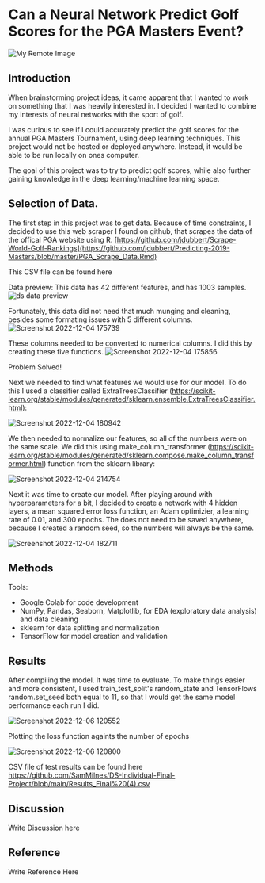 # Can a Neural Network Predict Golf Scores for the PGA Masters Event?
![My Remote Image](https://www.cbs42.com/wp-content/uploads/sites/81/2020/03/Masters-UPDATED.jpg?w=1920&h=1080&crop=1)
## Introduction
When brainstorming project ideas, it came apparent that I wanted to work on something that I was heavily interested in. I decided I wanted to combine my interests of neural networks with the sport of golf.

I was curious to see if I could accurately predict the golf scores for the annual PGA Masters Tournament, using deep learning techniques. This project would not be hosted or deployed anywhere. Instead, it would be able to be run locally on ones computer. 

The goal of this project was to try to predict golf scores, while also further gaining knowledge in the deep learning/machine learning space.
## Selection of Data.
The first step in this project was to get data. Because of time constraints, I decided to use this web scraper I found on github, that scrapes the data of the offical PGA website using R. [https://github.com/jdubbert/Scrape-World-Golf-Rankings](https://github.com/jdubbert/Predicting-2019-Masters/blob/master/PGA_Scrape_Data.Rmd)

This CSV file can be found here

Data preview:
This data has 42 different features, and has 1003 samples.
![ds data preview](https://user-images.githubusercontent.com/68667116/205520250-e7baa61c-6634-4ce2-a640-11f4560b2242.png)


Fortunately, this data did not need that much munging and cleaning, besides some formating issues with 5 different columns.
![Screenshot 2022-12-04 175739](https://user-images.githubusercontent.com/68667116/205520672-50ae91b8-5042-49c6-8b27-d299e9a7394f.png)

These columns needed to be converted to numerical columns. I did this by creating these five functions.
![Screenshot 2022-12-04 175856](https://user-images.githubusercontent.com/68667116/205520750-59bfa90b-8ae8-47e3-9787-5c293ca58741.png)

Problem Solved!

Next we needed to find what features we would use for our model. To do this I used a classifier called ExtraTreesClassifier (https://scikit-learn.org/stable/modules/generated/sklearn.ensemble.ExtraTreesClassifier.html):


![Screenshot 2022-12-04 180942](https://user-images.githubusercontent.com/68667116/205521313-c4b184d0-c41b-40f8-a5f3-d3760fddbc7b.png)


We then needed to normalize our features, so all of the numbers were on the same scale. We did this using make_column_transformer (https://scikit-learn.org/stable/modules/generated/sklearn.compose.make_column_transformer.html) function from the sklearn library:

![Screenshot 2022-12-04 214754](https://user-images.githubusercontent.com/68667116/205538583-dc5229ff-bc00-4011-a241-11a95fb9a047.png)


Next it was time to create our model. After playing around with hyperparameters for a bit, I decided to create a network with 4 hidden layers, a mean squared error loss function, an Adam optimizier, a learning rate of 0.01, and 300 epochs. The does not need to be saved anywhere, because I created a random seed, so the numbers will always be the same.


![Screenshot 2022-12-04 182711](https://user-images.githubusercontent.com/68667116/205522201-23e7fe78-49e6-437b-b37c-08c63572f56b.png)




## Methods
Tools:
* Google Colab for code development
* NumPy, Pandas, Seaborn, Matplotlib, for EDA (exploratory data analysis) and data cleaning
* sklearn for data splitting and normalization
* TensorFlow for model creation and validation
## Results
After compiling the model. It was time to evaluate. To make things easier and more consistent, I used train_test_split's random_state and TensorFlows random.set_seed both equal to 11, so that I would get the same model performance each run I did.


![Screenshot 2022-12-06 120552](https://user-images.githubusercontent.com/68667116/205976383-13114516-6a7c-4c70-991d-b50bd905394b.png)

Plotting the loss function againts the number of epochs

![Screenshot 2022-12-06 120800](https://user-images.githubusercontent.com/68667116/205976794-0ef52a12-ace2-4e8d-8b5f-dfc89f877b96.png)


CSV file of test results can be found here https://github.com/SamMilnes/DS-Individual-Final-Project/blob/main/Results_Final%20(4).csv



## Discussion
Write Discussion here
## Reference
Write Reference Here
